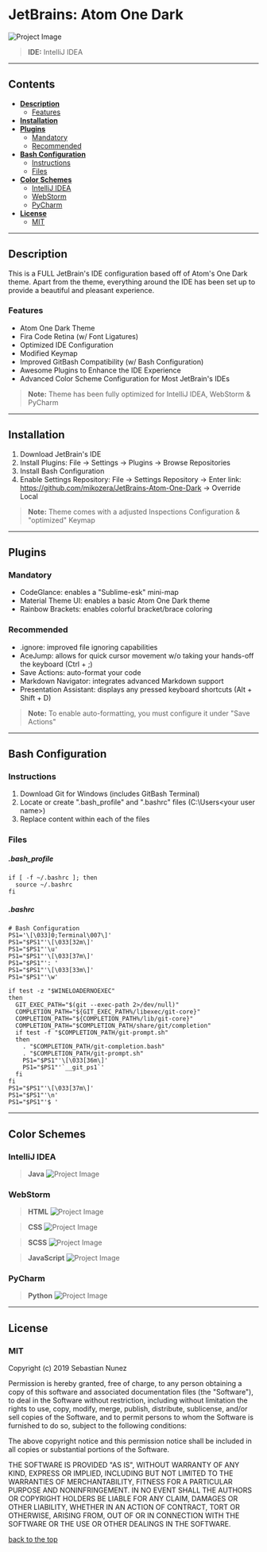 # JetBrains: Atom One Dark

![Project Image](https://lh3.googleusercontent.com/FD5qrsKPaVtgLAbrhbi-42YxWVaj_iEOyL4VJxTDdDYyY6OVadh9K-mrmKVBM2oooPqipriUthJ8zMNTHcP0Wsfdbjnzna1Fybl1=w1920-h997-rw-no)

> **IDE:** IntelliJ IDEA

---

## **Contents**

- [**Description**](#description)
  - [Features](#features)
- [**Installation**](#installation)
- [**Plugins**](#plugins)
  - [Mandatory](#mandatory)
  - [Recommended](#recommended)
- [**Bash Configuration**](#bash-configuration)
  - [Instructions](#instructions)
  - [Files](#files)
- [**Color Schemes**](#color-schemes)
  - [IntelliJ IDEA](#intellij-idea)
  - [WebStorm](#webstorm)
  - [PyCharm](#pycharm)
- [**License**](#license)
  - [MIT](#mit)
  
---

## **Description**
This is a FULL JetBrain's IDE configuration based off of Atom's One Dark theme. Apart from the theme, everything around the IDE has been set up to provide a beautiful and pleasant experience. 

### Features
- Atom One Dark Theme
- Fira Code Retina (w/ Font Ligatures)
- Optimized IDE Configuration
- Modified Keymap
- Improved GitBash Compatibility (w/ Bash Configuration)
- Awesome Plugins to Enhance the IDE Experience 
- Advanced Color Scheme Configuration for Most JetBrain's IDEs

> **Note:** Theme has been fully optimized for IntelliJ IDEA, WebStorm & PyCharm

---

## **Installation**
1. Download JetBrain's IDE
2. Install Plugins: File -> Settings -> Plugins -> Browse Repositories 
3. Install Bash Configuration
4. Enable Settings Repository: File -> Settings Repository -> Enter link: https://github.com/mikozera/JetBrains-Atom-One-Dark -> Override Local 

> **Note:** Theme comes with a adjusted Inspections Configuration & "optimized" Keymap

---

## **Plugins**

### Mandatory
- CodeGlance: enables a "Sublime-esk" mini-map
- Material Theme UI: enables a basic Atom One Dark theme
- Rainbow Brackets: enables colorful bracket/brace coloring

### Recommended
- .ignore: improved file ignoring capabilities
- AceJump: allows for quick cursor movement w/o taking your hands-off the keyboard (Ctrl + ;)
- Save Actions: auto-format your code 
- Markdown Navigator: integrates advanced Markdown support
- Presentation Assistant: displays any pressed keyboard shortcuts (Alt + Shift + D)

> **Note:** To enable auto-formatting, you must configure it under "Save Actions"

---

## **Bash Configuration**

### Instructions
1. Download Git for Windows (includes GitBash Terminal)
2. Locate or create ".bash_profile" and ".bashrc" files (C:\Users\<your user name>)
3. Replace content within each of the files

### Files
##### .bash_profile
```
if [ -f ~/.bashrc ]; then
  source ~/.bashrc
fi
```

##### .bashrc
```
# Bash Configuration
PS1='\[\033]0;Terminal\007\]'
PS1="$PS1"'\[\033[32m\]' 
PS1="$PS1"'\u' 
PS1="$PS1"'\[\033[37m\]' 
PS1="$PS1"': ' 
PS1="$PS1"'\[\033[33m\]' 
PS1="$PS1"'\w' 

if test -z "$WINELOADERNOEXEC"
then
  GIT_EXEC_PATH="$(git --exec-path 2>/dev/null)"
  COMPLETION_PATH="${GIT_EXEC_PATH%/libexec/git-core}"
  COMPLETION_PATH="${COMPLETION_PATH%/lib/git-core}"
  COMPLETION_PATH="$COMPLETION_PATH/share/git/completion"
  if test -f "$COMPLETION_PATH/git-prompt.sh"
  then
    . "$COMPLETION_PATH/git-completion.bash"
    . "$COMPLETION_PATH/git-prompt.sh"
    PS1="$PS1"'\[\033[36m\]' 
    PS1="$PS1"'`__git_ps1`' 
  fi
fi
PS1="$PS1"'\[\033[37m\]' 
PS1="$PS1"'\n' 
PS1="$PS1"'$ ' 
```
---

## **Color Schemes**

### IntelliJ IDEA
> **Java** 
![Project Image](https://lh3.googleusercontent.com/CsTwmEmQP-JfKdWR-qcCjCf9chOsXjSVNMesrkMYrQPyWOsQG7zZ8KZUMKtlRph17hSTiJMBX54eGXf3NdHV94KuZYbUQrnzHNtn=w1920-h996-rw-no)


### WebStorm
> **HTML**
![Project Image](https://lh3.googleusercontent.com/N5RPHtjH9sc40jJ0A3HpVa8I5uQP469z_G8hP5KkV7_ut4_RPwqUGWQSzlF1RfY90HT90-rOdzYY3232z-jXlu4Fog-vseiq_AMx=w1920-h994-rw-no)

> **CSS**
![Project Image](https://lh3.googleusercontent.com/lIJH4y4KICWwlc0UZkyJR_7FRkXHeBfKNKPkKSmB7yc7Ejsda6-ewWxB45oavDKV-TJat9Ja5HPq884zFyP_TzTOiepOoaSI9pcK=w1920-h996-rw-no)

> **SCSS** 
![Project Image](https://lh3.googleusercontent.com/p3Gp_AfnMzd5pLuaPArqy8KaWfxoJV_UCagL-WiYx6RjDwh3KC-ath4rDxMxaJs05yCIiCya-joV01Z4S_sQAhBbyc11S-YgBLxj=w1920-h998-rw-no)

> **JavaScript** 
![Project Image](https://lh3.googleusercontent.com/nPhlu7qn0KU0xLjD65S_uWn6xS1Fnh2fW3ehX81l2T_RYP3KwoCl6MV2rHY_p14w4UyfZH6gbWsVnIOhavOZ3XcurdiZHmlebZtb=w1920-h997-rw-no)


### PyCharm
> **Python**
![Project Image](https://lh3.googleusercontent.com/lj786HZSOreYF_J6bxXz0eguh0Y3yTR5oJ4sfKM766CFJlFHMX1c-qAEtmMJxK--wuZFLKgjWum6jhkTsH4KKNjdenA7N6EanxNj=w1920-h997-rw-no)
 

---
## **License**

### MIT

Copyright (c) 2019 Sebastian Nunez

Permission is hereby granted, free of charge, to any person obtaining a copy
of this software and associated documentation files (the "Software"), to deal
in the Software without restriction, including without limitation the rights
to use, copy, modify, merge, publish, distribute, sublicense, and/or sell
copies of the Software, and to permit persons to whom the Software is
furnished to do so, subject to the following conditions:

The above copyright notice and this permission notice shall be included in all
copies or substantial portions of the Software.

THE SOFTWARE IS PROVIDED "AS IS", WITHOUT WARRANTY OF ANY KIND, EXPRESS OR
IMPLIED, INCLUDING BUT NOT LIMITED TO THE WARRANTIES OF MERCHANTABILITY,
FITNESS FOR A PARTICULAR PURPOSE AND NONINFRINGEMENT. IN NO EVENT SHALL THE
AUTHORS OR COPYRIGHT HOLDERS BE LIABLE FOR ANY CLAIM, DAMAGES OR OTHER
LIABILITY, WHETHER IN AN ACTION OF CONTRACT, TORT OR OTHERWISE, ARISING FROM,
OUT OF OR IN CONNECTION WITH THE SOFTWARE OR THE USE OR OTHER DEALINGS IN THE
SOFTWARE.

[back to the top](#jetbrains-atom-one-dark)
